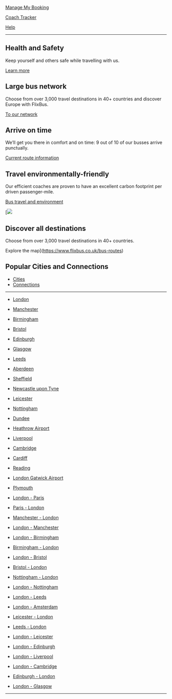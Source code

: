 [Manage My Booking](https://www.flixbus.co.uk/service/change-cancel-a-booking)

[Coach Tracker](https://www.flixbus.fr/track)

[Help](https://help.flixbus.com/s/?language=en_GB)

* * *

Health and Safety
-----------------

Keep yourself and others safe while travelling with us.

[Learn more](https://www.flixbus.fr/health-safety)

Large bus network
-----------------

Choose from over 3,000 travel destinations in 40+ countries and discover Europe with FlixBus.

[To our network](https://www.flixbus.fr/bus-routes)

Arrive on time
--------------

We’ll get you there in comfort and on time: 9 out of 10 of our busses arrive punctually.

[Current route information](https://www.flixbus.fr/track)

Travel environmentally-friendly
-------------------------------

Our efficient coaches are proven to have an excellent carbon footprint per driven passenger-mile.

[Bus travel and environment](https://www.flixbus.fr/company/sustainability)

[![](https://cdn-cf.cms.flixbus.com/drupal-assets/styles/20px/s3/2021-05/map-teaser-flix.jpeg)

Discover all destinations
-------------------------

Choose from over 3,000 travel destinations in 40+ countries.

Explore the map](https://www.flixbus.co.uk/bus-routes)

Popular Cities and Connections
------------------------------

* [Cities](#first-city-content)
* [Connections](#second-city-content)

* * *

* [London](https://www.flixbus.fr/coach/london)
* [Manchester](https://www.flixbus.fr/coach/manchester)
* [Birmingham](https://www.flixbus.fr/coach/birmingham)
* [Bristol](https://www.flixbus.fr/coach/bristol)
* [Edinburgh](https://www.flixbus.fr/coach/edinburgh)
* [Glasgow](https://www.flixbus.fr/coach/glasgow)
* [Leeds](https://www.flixbus.fr/coach/leeds)
* [Aberdeen](https://www.flixbus.fr/coach/aberdeen)
* [Sheffield](https://www.flixbus.fr/coach/sheffield)
* [Newcastle upon Tyne](https://www.flixbus.fr/coach/newcastle-upon-tyne)
* [Leicester](https://www.flixbus.fr/coach/leicester)
* [Nottingham](https://www.flixbus.fr/coach/nottingham)
* [Dundee](https://www.flixbus.fr/coach/dundee)
* [Heathrow Airport](https://www.flixbus.fr/coach/heathrow-airport)
* [Liverpool](https://www.flixbus.fr/coach/liverpool)
* [Cambridge](https://www.flixbus.fr/coach/cambridge)
* [Cardiff](https://www.flixbus.fr/coach/cardiff)
* [Reading](https://www.flixbus.fr/coach/reading)
* [London Gatwick Airport](https://www.flixbus.fr/coach/london-gatwick-airport)
* [Plymouth](https://www.flixbus.fr/coach/plymouth)

* [London - Paris](https://www.flixbus.fr/bus-routes/london-paris)
* [Paris - London](https://www.flixbus.fr/bus-routes/paris-london)
* [Manchester - London](https://www.flixbus.fr/bus-routes/manchester-london)
* [London - Manchester](https://www.flixbus.fr/bus-routes/london-manchester)
* [London - Birmingham](https://www.flixbus.fr/bus-routes/london-birmingham)
* [Birmingham - London](https://www.flixbus.fr/bus-routes/birmingham-london)
* [London - Bristol](https://www.flixbus.fr/bus-routes/london-bristol)
* [Bristol - London](https://www.flixbus.fr/bus-routes/bristol-london)
* [Nottingham - London](https://www.flixbus.fr/bus-routes/nottingham-london)
* [London - Nottingham](https://www.flixbus.fr/bus-routes/london-nottingham)
* [London - Leeds](https://www.flixbus.fr/bus-routes/london-leeds)
* [London - Amsterdam](https://www.flixbus.fr/bus-routes/london-amsterdam)
* [Leicester - London](https://www.flixbus.fr/bus-routes/leicester-london)
* [Leeds - London](https://www.flixbus.fr/bus-routes/leeds-london)
* [London - Leicester](https://www.flixbus.fr/bus-routes/london-leicester)
* [London - Edinburgh](https://www.flixbus.fr/bus-routes/london-edinburgh)
* [London - Liverpool](https://www.flixbus.fr/bus-routes/london-liverpool)
* [London - Cambridge](https://www.flixbus.fr/bus-routes/london-cambridge)
* [Edinburgh - London](https://www.flixbus.fr/bus-routes/edinburgh-london)
* [London - Glasgow](https://www.flixbus.fr/bus-routes/london-glasgow)

* * *